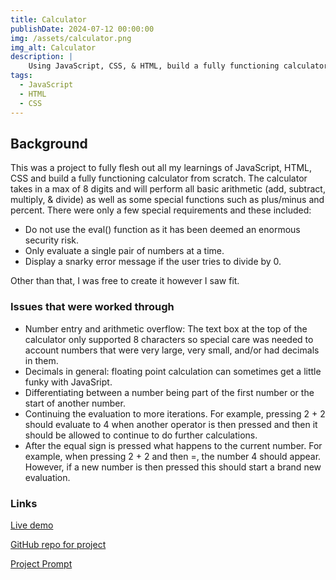 ```yaml
---
title: Calculator
publishDate: 2024-07-12 00:00:00
img: /assets/calculator.png
img_alt: Calculator
description: |
    Using JavaScript, CSS, & HTML, build a fully functioning calculator
tags:
  - JavaScript
  - HTML
  - CSS
---
```


## Background
This was a project to fully flesh out all my learnings of JavaScript, HTML, CSS and build a fully functioning calculator from scratch. The calculator takes in a max of 8 digits and will perform all basic arithmetic (add, subtract, multiply, & divide) as well as some special functions such as plus/minus and percent. There were only a few special requirements and these included:
- Do not use the eval() function as it has been deemed an enormous security risk.
- Only evaluate a single pair of numbers at a time.
- Display a snarky error message if the user tries to divide by 0.

Other than that, I was free to create it however I saw fit.

### Issues that were worked through
- Number entry and arithmetic overflow: The text box at the top of the calculator only supported 8 characters so special care was needed to account numbers that were very large, very small, and/or had decimals in them.
- Decimals in general: floating point calculation can sometimes get a little funky with JavaSript.
- Differentiating between a number being part of the first number or the start of another number.
- Continuing the evaluation to more iterations. For example, pressing 2 + 2 should evaluate to 4 when another operator is then pressed and then it should be allowed to continue to do further calculations.
- After the equal sign is pressed what happens to the current number. For example, when pressing 2 + 2 and then =, the number 4 should appear. However, if a new number is then pressed this should start a brand new evaluation.

### Links

<a href="https://nixus619.github.io/Calculator/"> Live demo </a>

<a href="https://github.com/nixus619/Calculator"> GitHub repo for project </a>

<a href="https://www.theodinproject.com/lessons/foundations-calculator"> Project Prompt </a>